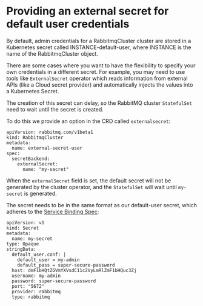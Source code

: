# Providing an external secret for default user credentials

By default, admin credentials for a RabbitmqCluster cluster are stored in a Kubernetes secret called
INSTANCE-default-user, where INSTANCE is the name of the RabbitmqCluster object.

There are some cases where you want to have the flexibility to specify your own credentials in a different secret. For
example, you may need to use tools like `ExternalSecret` operator which reads information from external APIs (like a
Cloud
secret provider) and automatically injects the values into a Kubernetes Secret.

The creation of this secret can delay, so the RabbitMQ cluster `StatefulSet` need to wait until the secret is created.

To do this we provide an option in the CRD called `externalsecret`:

```
apiVersion: rabbitmq.com/v1beta1
kind: RabbitmqCluster
metadata:
  name: external-secret-user
spec:
  secretBackend:
    externalSecret: 
      name: "my-secret"
```

When the `externalSecret` field is set, the default secret will not be generated by the cluster operator, and the
`StatefulSet` will wait until `my-secret` is generated.

The secret needs to be in the same format as our default-user secret, which adheres to
the [Service Binding Spec](https://servicebinding.io/spec/core/1.1.0/):

```
apiVersion: v1
kind: Secret
metadata:
  name: my-secret
type: Opaque
stringData:
  default_user.conf: |
    default_user = my-admin
    default_pass = super-secure-password
  host: dmF1bHQtZGVmYXVsdC11c2VyLmRlZmF1bHQuc3Zj
  username: my-admin
  password: super-secure-password
  port: "5672"
  provider: rabbitmq
  type: rabbitmq
```
